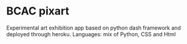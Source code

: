 # BCAC pixart

Experimental art exhibition app based on python dash framework and deployed through heroku.
Languages: mix of Python, CSS and Html
